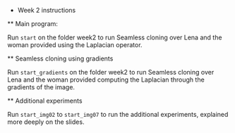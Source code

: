 * Week 2 instructions

** Main program:

Run ```start``` on the folder week2 to run Seamless cloning over Lena and the woman provided using the Laplacian operator.

** Seamless cloning using gradients

Run ```start_gradients``` on the folder week2 to run Seamless cloning over Lena and the woman provided computing the Laplacian through the gradients of the image.

** Additional experiments

Run ```start_img02``` to ```start_img07``` to run the additional experiments, explained more deeply on the slides.